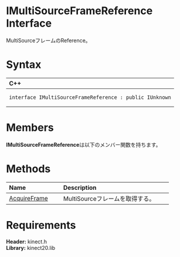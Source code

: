 IMultiSourceFrameReference Interface  
====================================  

MultiSourceフレームのReference。 <span id="syntaxSection"></span>

Syntax  
======  

<table>
<colgroup>
<col width="100%" />
</colgroup>
<thead>
<tr class="header">
<th align="left">C++</th>
</tr>
</thead>
<tbody>
<tr class="odd">
<td align="left"><pre><code>interface IMultiSourceFrameReference : public IUnknown</code></pre></td>
</tr>
</tbody>
</table>

<span id="classMembersSection"></span>

Members  
=======  

**IMultiSourceFrameReference**は以下のメンバー関数を持ちます。  

<span id="publicmethodsSection"></span>

Methods  
=======  

<table>
<colgroup>
<col width="30%" />
<col width="60%" />
</colgroup>
<thead>
<tr class="header">
<th align="left">Name</th>
<th align="left">Description</th>
</tr>
</thead>
<tbody>
<tr class="odd">
<td align="left"><a href="IMultiSourceFrameReference/Methods/AcquireFrame_Method.md">AcquireFrame</a></td>
<td align="left">MultiSourceフレームを取得する。</td>
</tr>
</tbody>
</table>

<span id="requirements"></span>

Requirements  
============  

**Header:** kinect.h  
**Library:** kinect20.lib  



<!--Please do not edit the data in the comment block below.-->
<!--
TOCTitle : IMultiSourceFrameReference Interface
RLTitle : IMultiSourceFrameReference Interface
KeywordK : IMultiSourceFrameReference interface, about
HelpPriority : 2
TopicType : apiref
KeywordF : IMultiSourceFrameReference
KeywordF : Microsoft.Kinect.kinect.IMultiSourceFrameReference
KeywordA : T:Microsoft.Kinect.kinect.IMultiSourceFrameReference
AssetID : T:Microsoft.Kinect.kinect.IMultiSourceFrameReference
Locale : en-us
CommunityContent : 1
APIType : Managed
APILocation : 
APIName : Microsoft.Kinect.kinect.IMultiSourceFrameReference
TargetOS : Windows
TopicType : kbSyntax
DevLang : C++
DocSet : K4Wv2
ProjType : K4Wv2Proj
Technology : Kinect for Windows
Product : Kinect for Windows SDK v2
productversion : 20
-->
